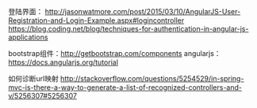 



登陆界面：
http://jasonwatmore.com/post/2015/03/10/AngularJS-User-Registration-and-Login-Example.aspx#logincontroller
https://blog.coding.net/blog/techniques-for-authentication-in-angular-js-applications


bootstrap组件：http://getbootstrap.com/components
angularjs：https://docs.angularjs.org/tutorial


如何诊断url映射
http://stackoverflow.com/questions/5254529/in-spring-mvc-is-there-a-way-to-generate-a-list-of-recognized-controllers-and-v/5256307#5256307